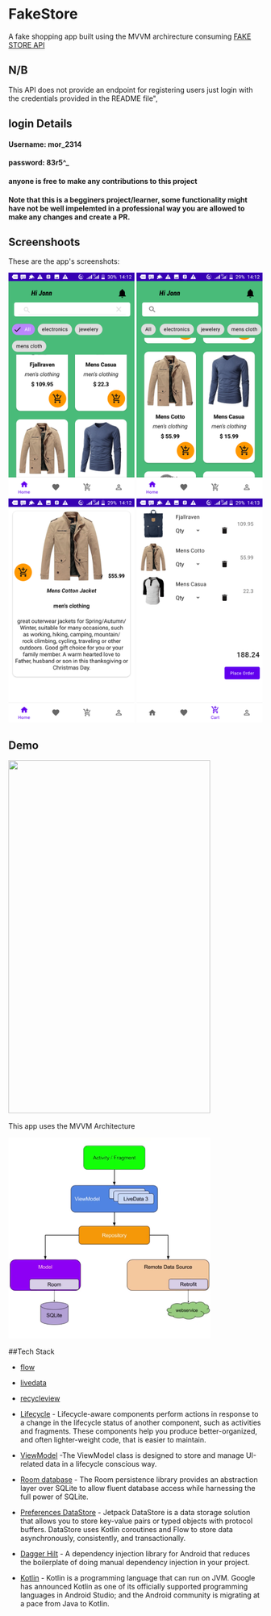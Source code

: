 
# FakeStore
A fake shopping app built using the MVVM archirecture consuming  [FAKE STORE API](https://fakestoreapi.com/)

## N/B
This API does not provide an endpoint for registering users 
just login with the credentials provided in the README file",

## login Details
#### Username: mor_2314
#### password: 83r5^_

#### anyone is free to make any contributions to this project

#### Note that this is a begginers project/learner, some functionality might have not be well impelemted in a professional way you are allowed to make any changes and create a PR.


## Screenshoots
These are the app's screenshots:

<img src="screenshoots/home.png" width= 250/> <img src="screenshoots/homes.png" width=250/>
<img src="screenshoots/productItem.png" width=250/> <img src="screenshoots/cart.png" width=250/>


## Demo
<img src="demo/gif.gif" width=400 height=700 />
 
 
 
 This app uses the MVVM Architecture 
 
 <img src="screenshoots/MVVM Architecture.png" width=400/>
 
 
 ##Tech Stack
 
 - [flow](https://developer.android.com/kotlin/flow)
 - [livedata](https://developer.android.com/topic/libraries/architecture/livedata)
 - [recycleview](https://developer.android.com/guide/topics/ui/layout/recyclerview?gclid=CjwKCAjwi8iXBhBeEiwAKbUofS6ZKVc5_ChXbW5daa1KUuqSc9jI5e_xI73tLv9SgSvWjGlsU-1CgxoCuYgQAvD_BwE&gclsrc=aw.ds)
 - [Lifecycle](https://developer.android.com/topic/libraries/architecture/lifecycle) - Lifecycle-aware components perform actions in response to a change in the lifecycle status of another component, such as activities and fragments. These components help you produce better-organized, and often lighter-weight code, that is easier to maintain.
 
 - [ViewModel](https://developer.android.com/topic/libraries/architecture/viewmodel) -The ViewModel class is designed to store and manage UI-related data in a lifecycle conscious way.
  
  - [Room database](https://developer.android.com/training/data-storage/room) - The Room persistence library provides an abstraction layer over SQLite to allow fluent database access while harnessing the full power of SQLite.
  - [Preferences DataStore](https://developer.android.com/topic/libraries/architecture/datastore) - Jetpack DataStore is a data storage solution that allows you to store key-value pairs or typed objects with protocol buffers. DataStore uses Kotlin coroutines and Flow to store data asynchronously, consistently, and transactionally.
  - [Dagger Hilt](https://developer.android.com/training/dependency-injection/hilt-android) - A dependency injection library for Android that reduces the boilerplate of doing manual dependency injection in your project.
  
  - [Kotlin](https://developer.android.com/kotlin) - Kotlin is a programming language that can run on JVM. Google has announced Kotlin as one of its officially supported programming languages in Android Studio; and the Android community is migrating at a pace from Java to Kotlin.
 
